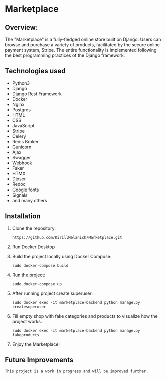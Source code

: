 # Marketplace

## Overview:
The "Marketplace" is a fully-fledged online store built on Django. Users can browse and purchase a variety of products, facilitated by the secure online payment system, Stripe. The entire functionality is implemented following the best programming practices of the Django framework.

## Technologies used
- Python3
- Django
- Django Rest Framework
- Docker
- Nginx
- Postgres
- HTML
- CSS
- JavaScript
- Stripe
- Celery
- Redis Broker
- Gunicorn
- Ajax
- Swagger
- Webhook
- Faker
- HTMX
- Djoser
- Redoc
- Google fonts
- Signals
- and many others

## Installation 
1. Clone the repository:
   ```shell
   https://github.com/KirillMelanich/Marketplace.git
2. Run Docker Desktop 
   
3. Build the project locally using Docker Compose:
   ```shell
   sudo docker-compose build
4. Run the project:
   ```shell
   sudo docker-compose up
5. After running project create superuser:
   ```shell
   sudo docker exec -it marketplace-backend python manage.py createsuperuser
   
6. Fill empty shop with fake categories and products to visualize how the project works:
   ```shell
   sudo docker exec -it marketplace-backend python manage.py fakeproducts

7. Enjoy the Marketplace!

## Future Improvements
    This project is a work in progress and will be improved further.
